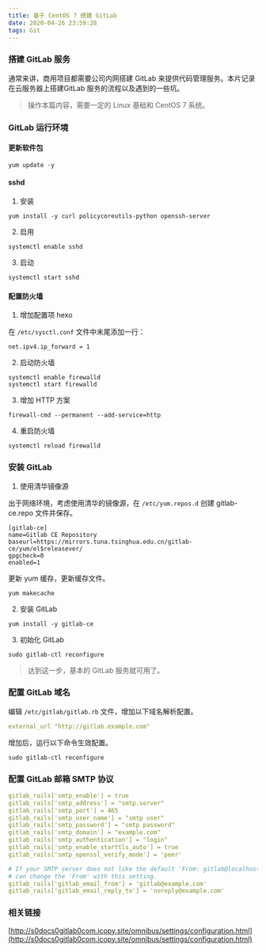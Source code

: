 ```yaml
---
title: 基于 CentOS 7 搭建 GitLab 
date: 2020-04-26 23:59:28
tags: Git
---
```


### 搭建 GitLab 服务

通常来讲，商用项目都需要公司内网搭建 GitLab 来提供代码管理服务。本片记录在云服务器上搭建GitLab 服务的流程以及遇到的一些坑。

> 操作本篇内容，需要一定的 Linux 基础和 CentOS 7 系统。

<!--分割线-->

<!--more-->

### GitLab 运行环境

#### 更新软件包

```shell script
yum update -y
```

#### sshd

1. 安装
```shell script
yum install -y curl policycoreutils-python openssh-server
```

2. 启用
```shell script
systemctl enable sshd
```

3. 启动
```shell script
systemctl start sshd
```

#### 配置防火墙 

1. 增加配置项 hexo 

在 `/etc/sysctl.conf` 文件中末尾添加一行：
```shell script
net.ipv4.ip_forward = 1
``` 

2. 启动防火墙
```shell script
systemctl enable firewalld
systemctl start firewalld
```

3. 增加 HTTP 方案 

```shell script
firewall-cmd --permanent --add-service=http
```

4. 重启防火墙
````shell script
systemctl reload firewalld
````

### 安装 GitLab 

1. 使用清华镜像源

出于网络环境，考虑使用清华的镜像源，在 `/etc/yum.repos.d` 创建 gitlab-ce.repo 文件并保存。

```
[gitlab-ce]
name=Gitlab CE Repository
baseurl=https://mirrors.tuna.tsinghua.edu.cn/gitlab-ce/yum/el$releasever/
gpgcheck=0
enabled=1
```

更新 yum 缓存，更新缓存文件。

```shell script
yum makecache
```

2. 安装 GitLab

```shell script
yum install -y gitlab-ce
```

3. 初始化 GitLab

```shell script
sudo gitlab-ctl reconfigure
```

> 达到这一步，基本的 GitLab 服务就可用了。

### 配置 GitLab 域名

编辑 `/etc/gitlab/gitlab.rb` 文件，增加以下域名解析配置。

```yaml
external_url "http://gitlab.example.com"
```

增加后，运行以下命令生效配置。

```shell script
sudo gitlab-ctl reconfigure
```


### 配置 GitLab 邮箱 SMTP 协议

```yaml
gitlab_rails['smtp_enable'] = true
gitlab_rails['smtp_address'] = "smtp.server"
gitlab_rails['smtp_port'] = 465
gitlab_rails['smtp_user_name'] = "smtp user"
gitlab_rails['smtp_password'] = "smtp password"
gitlab_rails['smtp_domain'] = "example.com"
gitlab_rails['smtp_authentication'] = "login"
gitlab_rails['smtp_enable_starttls_auto'] = true
gitlab_rails['smtp_openssl_verify_mode'] = 'peer'

# If your SMTP server does not like the default 'From: gitlab@localhost' you
# can change the 'From' with this setting.
gitlab_rails['gitlab_email_from'] = 'gitlab@example.com'
gitlab_rails['gitlab_email_reply_to'] = 'noreply@example.com'
```


### 相关链接

[http://s0docs0gitlab0com.icopy.site/omnibus/settings/configuration.html](http://s0docs0gitlab0com.icopy.site/omnibus/settings/configuration.html)



